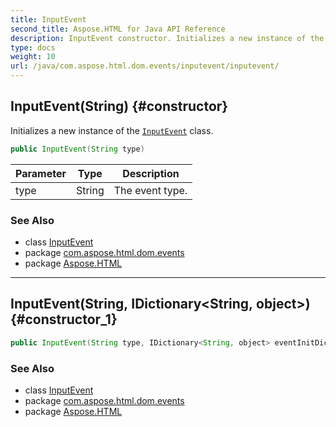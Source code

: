 ```yaml
---
title: InputEvent
second_title: Aspose.HTML for Java API Reference
description: InputEvent constructor. Initializes a new instance of the InputEvent class
type: docs
weight: 10
url: /java/com.aspose.html.dom.events/inputevent/inputevent/
---
```

## InputEvent(String) {#constructor}

Initializes a new instance of the [`InputEvent`](../) class.

```java
public InputEvent(String type)
```

| Parameter | Type | Description |
| --- | --- | --- |
| type | String | The event type. |

### See Also

* class [InputEvent](../)
* package [com.aspose.html.dom.events](../../../com.aspose.html.dom.events/)
* package [Aspose.HTML](../../../)

---

## InputEvent(String, IDictionary&lt;String, object&gt;) {#constructor_1}

```java
public InputEvent(String type, IDictionary<String, object> eventInitDict)
```

### See Also

* class [InputEvent](../)
* package [com.aspose.html.dom.events](../../../com.aspose.html.dom.events/)
* package [Aspose.HTML](../../../)
